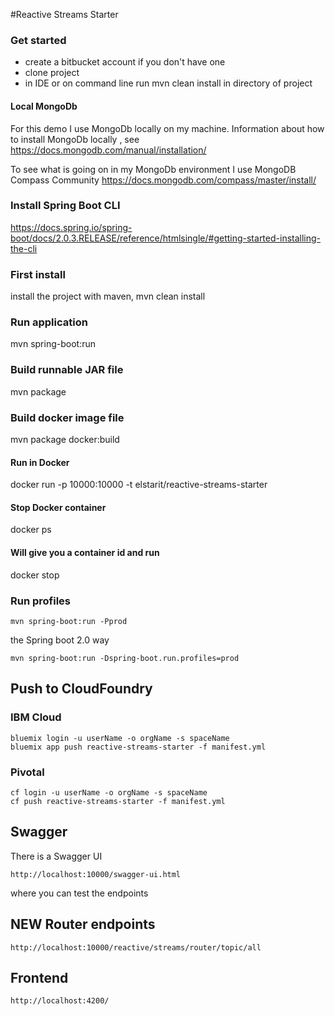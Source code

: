 #Reactive Streams Starter

### Get started
- create a bitbucket account if you don't have one
- clone project
- in IDE or on command line run mvn clean install in directory of project

#### Local MongoDb
For this demo I use MongoDb locally on my machine.
Information about how to install MongoDb locally , see https://docs.mongodb.com/manual/installation/

To see what is going on in my MongoDb environment I use MongoDB Compass Community
https://docs.mongodb.com/compass/master/install/

### Install Spring Boot CLI
https://docs.spring.io/spring-boot/docs/2.0.3.RELEASE/reference/htmlsingle/#getting-started-installing-the-cli

### First install
install the project with maven, mvn clean install

### Run application
mvn spring-boot:run

### Build runnable JAR file
mvn package

### Build docker image file
mvn package docker:build

#### Run in Docker
docker run -p 10000:10000 -t elstarit/reactive-streams-starter

#### Stop Docker container
docker ps

#### Will give you a container id and run
docker stop <containerid>

### Run profiles
```
mvn spring-boot:run -Pprod
```
the Spring boot 2.0 way
```
mvn spring-boot:run -Dspring-boot.run.profiles=prod
```

## Push to CloudFoundry

### IBM Cloud
```
bluemix login -u userName -o orgName -s spaceName
bluemix app push reactive-streams-starter -f manifest.yml
```

### Pivotal
```
cf login -u userName -o orgName -s spaceName
cf push reactive-streams-starter -f manifest.yml
```

## Swagger
There is a Swagger UI
```
http://localhost:10000/swagger-ui.html
```
where you can test the endpoints

## NEW Router endpoints
```
http://localhost:10000/reactive/streams/router/topic/all
```

## Frontend
```
http://localhost:4200/
```


